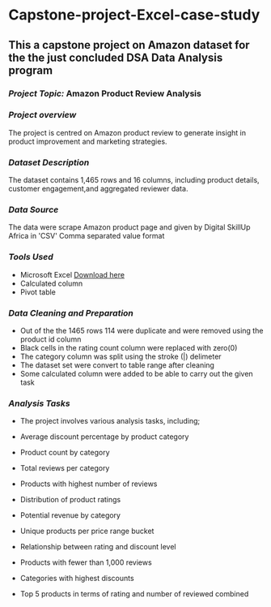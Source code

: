 # Capstone-project-Excel-case-study
## This a capstone project on Amazon dataset for the the just concluded DSA Data Analysis program
### *Project Topic:*  Amazon Product Review Analysis
### *Project overview*
The project is centred on Amazon product review to generate insight in product improvement and marketing strategies.
### *Dataset Description*
The dataset contains 1,465 rows and 16 columns, including product details, customer engagement,and aggregated reviewer data.
### *Data Source* 
 The data were scrape Amazon product page and given by Digital SkillUp Africa in 'CSV' Comma separated value format
### *Tools Used*
 - Microsoft Excel [Download here](https://apps.apple.com/us/app/microsoft-excel/id586683407)
 - Calculated column
 - Pivot table
### *Data Cleaning and Preparation*
 - Out of the the 1465 rows 114 were duplicate and were removed using the product id column
 - Black cells in the rating count column were replaced with zero(0)
 - The category column was split using the stroke (|) delimeter
 - The dataset set were convert to table range after cleaning
 - Some calculated column were added to be able to carry out the given task
### *Analysis Tasks*
 - The project involves various analysis tasks, including;

 - Average discount percentage by product category

 - Product count by category

 - Total reviews per category

 - Products with highest number of reviews

 - Distribution of product ratings

 - Potential revenue by category

 - Unique products per price range bucket

 - Relationship between rating and discount level

 - Products with fewer than 1,000 reviews

 - Categories with highest discounts

 - Top 5 products in terms of rating and number of reviewed combined
